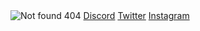 <img src="https://i.imgur.com/AevBZap.png" alt="Not found 404">
<!-- <img src="https://i.imgur.com/9iCbFg2.png" alt="Not found 404"> -->
<a class="xd" href="https://ztho.pl/">Discord</a>
<a class="xd" href="https://ztho.pl/">Twitter</a>
<a class="xd" href="https://ztho.pl/">Instagram</a>

